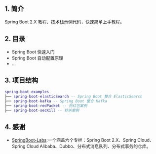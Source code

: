 ## 1. 简介
Spring Boot 2.X 教程、技术栈示例代码，快速简单上手教程。
## 2. 目录
- Spring Boot 快速入门
- Spring Boot 自动配置原理
- ...
## 3. 项目结构
``` lua
spring-boot-examples
├── spring-boot-elasticSearch -- Spring Boot 整合 ElasticSearch
├── spring-boot-kafka -- Spring Boot 整合 Kafka
├── spring-boot-redPacket -- 抢红包案例
├── spring-boot-secKill -- 秒杀案例
```
## 4. 感谢
- [SpringBoot-Labs](https://github.com/YunaiV/SpringBoot-Labs):一个涵盖六个专栏：Spring Boot 2.X、Spring Cloud、Spring Cloud Alibaba、Dubbo、分布式消息队列、分布式事务的仓库。